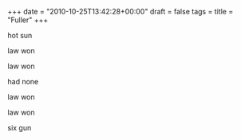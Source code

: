 +++
date = "2010-10-25T13:42:28+00:00"
draft = false
tags = 
title = "Fuller"
+++
<p>hot sun</p>&#13;
<p>law won</p>&#13;
<p>law won</p>&#13;
<p>had none</p>&#13;
<p>law won</p>&#13;
<p>law won</p>&#13;
<p>six gun</p> 